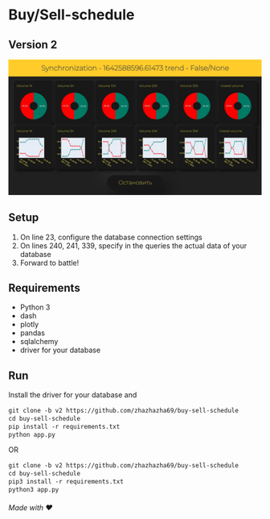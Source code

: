 # Buy/Sell-schedule 
## Version 2
![Screenshot](https://github.com/zhazhazha69/buy-sell-schedule/blob/v2/Screenshot.jpg?raw=true)

## Setup
1. On line 23, configure the database connection settings
2. On lines 240, 241, 339, specify in the queries the actual data of your database
3. Forward to battle!

## Requirements
- Python 3
- dash
- plotly
- pandas
- sqlalchemy
- driver for your database

## Run
Install the driver for your database and
```
git clone -b v2 https://github.com/zhazhazha69/buy-sell-schedule
cd buy-sell-schedule
pip install -r requirements.txt 
python app.py 
``` 
OR 
```
git clone -b v2 https://github.com/zhazhazha69/buy-sell-schedule
cd buy-sell-schedule
pip3 install -r requirements.txt
python3 app.py
```

###### Made with ♥️
